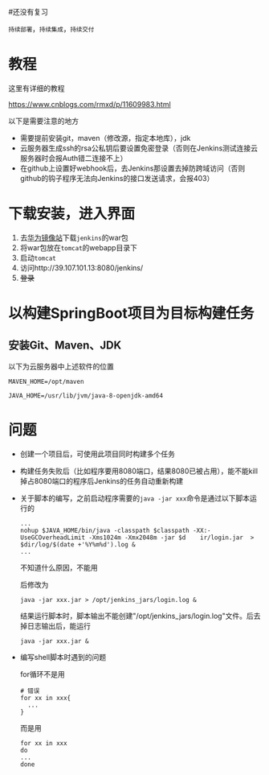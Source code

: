 #还没有复习 

`持续部署`，`持续集成`，`持续交付`



# 教程

这里有详细的教程

https://www.cnblogs.com/rmxd/p/11609983.html

以下是需要注意的地方

- 需要提前安装git，maven（修改源，指定本地库），jdk
- 云服务器生成ssh的rsa公私钥后要设置免密登录（否则在Jenkins测试连接云服务器时会报Auth错二连接不上）
- 在github上设置好webhook后，去Jenkins那设置去掉防跨域访问（否则github的钩子程序无法向Jenkins的接口发送请求，会报403）



# 下载安装，进入界面

1. 去[华为镜像站](https://mirrors.huaweicloud.com/jenkins/)下载`jenkins`的war包
2. 将war包放在`tomcat`的webapp目录下
3. 启动`tomcat`
4. 访问http://39.107.101.13:8080/jenkins/
5. ~~登录~~



# 以构建SpringBoot项目为目标构建任务



## 安装Git、Maven、JDK

以下为云服务器中上述软件的位置

`MAVEN_HOME=/opt/maven`

`JAVA_HOME=/usr/lib/jvm/java-8-openjdk-amd64`



# 问题

- 创建一个项目后，可使用此项目同时构建多个任务

- 构建任务失败后（比如程序要用8080端口，结果8080已被占用），能不能kill掉占8080端口的程序后Jenkins的任务自动重新构建

- 关于脚本的编写，之前启动程序需要的`java -jar xxx`命令是通过以下脚本运行的

  ```shell
  ...
  nohup $JAVA_HOME/bin/java -classpath $classpath -XX:-UseGCOverheadLimit -Xms1024m -Xmx2048m -jar $d    ir/login.jar  > $dir/log/$(date +'%Y%m%d').log &
  ...
  ```

  不知道什么原因，不能用

  后修改为

  ```shell
  java -jar xxx.jar > /opt/jenkins_jars/login.log &
  ```

  结果运行脚本时，脚本输出不能创建"/opt/jenkins_jars/login.log"文件。后去掉日志输出后，能运行

  ```shell
  java -jar xxx.jar &
  ```

- 编写shell脚本时遇到的问题

  for循环不是用

  ```shell
  # 错误
  for xx in xxx{
  	...
  }
  ```

  而是用

  ```shell
  for xx in xxx
  do
  ...
  done
  ```

  